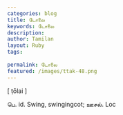 ```yaml
---
categories: blog
title: டோலை
keywords: டோலை
description: 
author: Tamilan
layout: Ruby
tags: 
 
permalink: டோலை
featured: /images/ttak-48.png
---
```

  
[ ṭōlai ]  
  
பெ. id. Swing, swingingcot; ஊசல். Loc